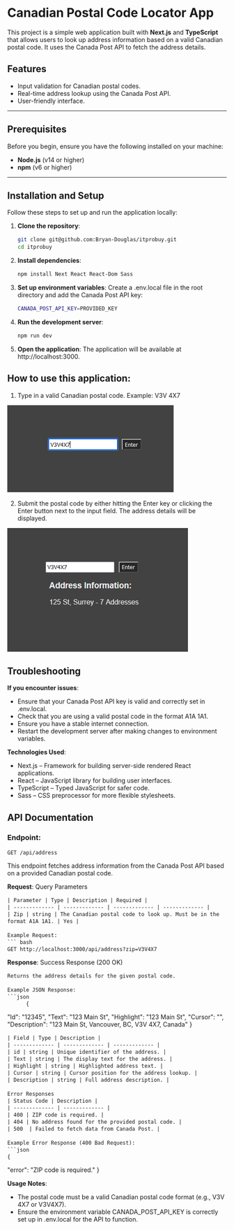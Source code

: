 # Canadian Postal Code Locator App

This project is a simple web application built with **Next.js** and **TypeScript** that allows users to look up address information based on a valid Canadian postal code. It uses the Canada Post API to fetch the address details.

## Features

- Input validation for Canadian postal codes.
- Real-time address lookup using the Canada Post API.
- User-friendly interface.

---

## Prerequisites

Before you begin, ensure you have the following installed on your machine:

- **Node.js** (v14 or higher)
- **npm** (v6 or higher)

---

## Installation and Setup

Follow these steps to set up and run the application locally:

1. **Clone the repository**:
    ```bash
   git clone git@github.com:Bryan-Douglas/itprobuy.git
   cd itprobuy


2. **Install dependencies**:
    ```bash
    npm install Next React React-Dom Sass

3. **Set up environment variables**:
    Create a .env.local file in the root directory and add the Canada Post API key:
    ```bash
    CANADA_POST_API_KEY=PROVIDED_KEY

4. **Run the development server**:
    ```bash
    npm run dev

5. **Open the application**:
    The application will be available at http://localhost:3000.

## How to use this application:

1) Type in a valid Canadian postal code.
    Example: V3V 4X7

![input with a valid Canadian Postal Code](public/Postal_Locator.PNG)

2) Submit the postal code by either hitting the Enter key or clicking the Enter button next to the input field. The address details will be displayed.

![Address information being shown from the result searched in the input](public/Postal_Locator_Results.PNG)

## Troubleshooting

**If you encounter issues**:

   - Ensure that your Canada Post API key is valid and correctly set in .env.local.
   - Check that you are using a valid postal code in the format A1A 1A1.
   - Ensure you have a stable internet connection.
   - Restart the development server after making changes to environment variables.

**Technologies Used**:

   - Next.js – Framework for building server-side rendered React applications.
   - React – JavaScript library for building user interfaces.
   - TypeScript – Typed JavaScript for safer code.
   - Sass – CSS preprocessor for more flexible stylesheets.

## API Documentation

### **Endpoint**:
    GET /api/address

This endpoint fetches address information from the Canada Post API based on a provided Canadian postal code.

**Request**:
    Query Parameters 

    | Parameter | Type | Description | Required |
    | ------------- | ------------- | ------------- | ------------- |
    | Zip | string | The Canadian postal code to look up. Must be in the format A1A 1A1. | Yes | 

    Example Request:
    ``` bash
    GET http://localhost:3000/api/address?zip=V3V4X7

**Response**:
    Success Response (200 OK)

    Returns the address details for the given postal code.

    Example JSON Response:  
    ```json
          {
  "Id": "12345",
  "Text": "123 Main St",
  "Highlight": "123 Main St",
  "Cursor": "",
  "Description": "123 Main St, Vancouver, BC, V3V 4X7, Canada"
}

    | Field | Type | Description |
    | ------------- | ------------- | ------------- |
    | id | string | Unique identifier of the address. |
    | Text | string | The display text for the address. |
    | Highlight | string | Highlighted address text. |
    | Cursor | string | Cursor position for the address lookup. |
    | Description | string | Full address description. |

    Error Responses
    | Status Code | Description |
    | ------------- | ------------- |
    | 400 | ZIP code is required. |
    | 404 | No address found for the provided postal code. |
    | 500  | Failed to fetch data from Canada Post. |

    Example Error Response (400 Bad Request):
    ```json
    {
  "error": "ZIP code is required."
}

**Usage Notes**:
   - The postal code must be a valid Canadian postal code format (e.g., V3V 4X7 or V3V4X7).
   - Ensure the environment variable CANADA_POST_API_KEY is correctly set up in .env.local for the API to function.
